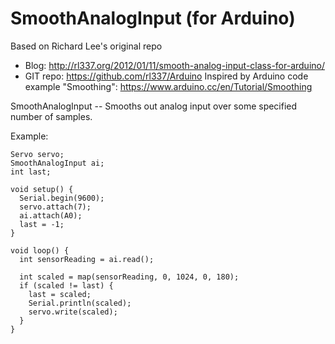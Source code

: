 SmoothAnalogInput (for Arduino)
=======
Based on Richard Lee's original repo
* Blog: http://rl337.org/2012/01/11/smooth-analog-input-class-for-arduino/
* GIT repo: https://github.com/rl337/Arduino
Inspired by Arduino code example "Smoothing": https://www.arduino.cc/en/Tutorial/Smoothing


SmoothAnalogInput -- Smooths out analog input over some specified number of samples.

Example:
```Arduino
Servo servo;
SmoothAnalogInput ai;
int last;

void setup() {
  Serial.begin(9600);
  servo.attach(7);
  ai.attach(A0);
  last = -1;
}

void loop() {
  int sensorReading = ai.read();

  int scaled = map(sensorReading, 0, 1024, 0, 180);
  if (scaled != last) {
    last = scaled;
    Serial.println(scaled);
    servo.write(scaled);
  }
}
```
